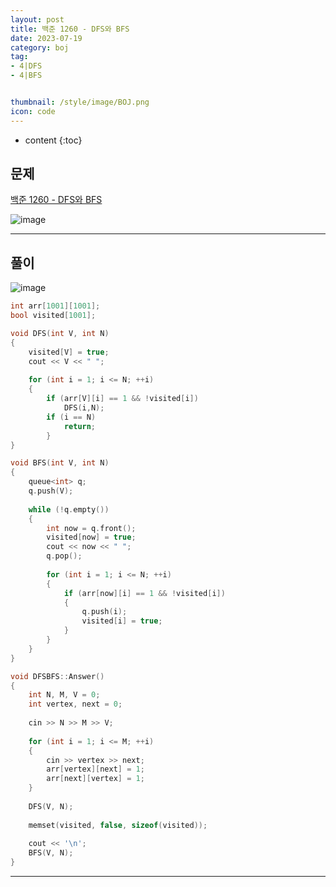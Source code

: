 ```yaml
---
layout: post
title: 백준 1260 - DFS와 BFS
date: 2023-07-19
category: boj
tag:
- 4|DFS
- 4|BFS


thumbnail: /style/image/BOJ.png
icon: code
---
```


* content
{:toc}

## 문제

[백준 1260 - DFS와 BFS](https://www.acmicpc.net/problem/1260)  

![image](https://github.com/ssonsonya/ssonsonya.github.io/assets/116151781/e3b0760a-a178-4f5f-84f2-1419247afb3c)
  
***
  
## 풀이

![image](https://github.com/ssonsonya/ssonsonya.github.io/assets/116151781/07c2d9ac-01f9-4b52-b904-03496b7a9bdc)

```cpp
int arr[1001][1001];
bool visited[1001];

void DFS(int V, int N)
{
	visited[V] = true;
	cout << V << " ";
	
	for (int i = 1; i <= N; ++i)
	{
		if (arr[V][i] == 1 && !visited[i])
			DFS(i,N);
		if (i == N)
			return;
		}
}

void BFS(int V, int N)
{
	queue<int> q;
	q.push(V);
	
	while (!q.empty())
	{
		int now = q.front();
		visited[now] = true;
		cout << now << " ";
		q.pop();
		
		for (int i = 1; i <= N; ++i)
		{
			if (arr[now][i] == 1 && !visited[i])
			{
				q.push(i);
				visited[i] = true;
			}
		}
	}
}

void DFSBFS::Answer()
{
	int N, M, V = 0;
	int vertex, next = 0;
	
	cin >> N >> M >> V;
	
	for (int i = 1; i <= M; ++i)
	{
		cin >> vertex >> next;
		arr[vertex][next] = 1;
		arr[next][vertex] = 1;
	}
	
	DFS(V, N);
	
	memset(visited, false, sizeof(visited));
	
	cout << '\n';
	BFS(V, N);
}
```
  
***